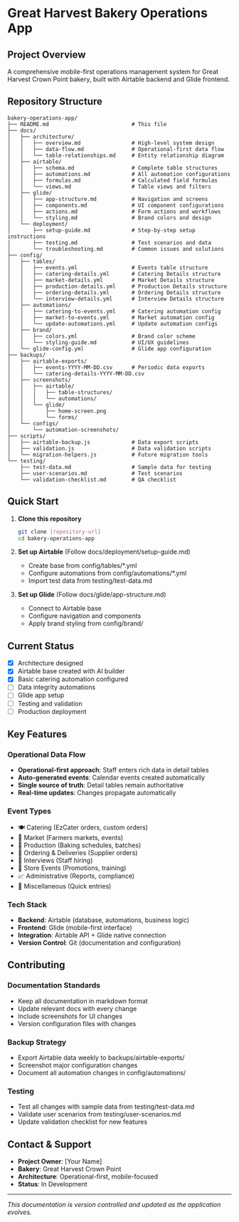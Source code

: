 # Great Harvest Bakery Operations App

## Project Overview
A comprehensive mobile-first operations management system for Great Harvest Crown Point bakery, built with Airtable backend and Glide frontend.

## Repository Structure

```
bakery-operations-app/
├── README.md                          # This file
├── docs/
│   ├── architecture/
│   │   ├── overview.md                # High-level system design
│   │   ├── data-flow.md               # Operational-first data flow
│   │   └── table-relationships.md     # Entity relationship diagram
│   ├── airtable/
│   │   ├── schema.md                  # Complete table structures
│   │   ├── automations.md             # All automation configurations
│   │   ├── formulas.md                # Calculated field formulas
│   │   └── views.md                   # Table views and filters
│   ├── glide/
│   │   ├── app-structure.md           # Navigation and screens
│   │   ├── components.md              # UI component configurations
│   │   ├── actions.md                 # Form actions and workflows
│   │   └── styling.md                 # Brand colors and design
│   └── deployment/
│       ├── setup-guide.md             # Step-by-step setup instructions
│       ├── testing.md                 # Test scenarios and data
│       └── troubleshooting.md         # Common issues and solutions
├── config/
│   ├── tables/
│   │   ├── events.yml                 # Events table structure
│   │   ├── catering-details.yml       # Catering Details structure
│   │   ├── market-details.yml         # Market Details structure
│   │   ├── production-details.yml     # Production Details structure
│   │   ├── ordering-details.yml       # Ordering Details structure
│   │   └── interview-details.yml      # Interview Details structure
│   ├── automations/
│   │   ├── catering-to-events.yml     # Catering automation config
│   │   ├── market-to-events.yml       # Market automation config
│   │   └── update-automations.yml     # Update automation configs
│   ├── brand/
│   │   ├── colors.yml                 # Brand color scheme
│   │   └── styling-guide.md           # UI/UX guidelines
│   └── glide-config.yml               # Glide app configuration
├── backups/
│   ├── airtable-exports/
│   │   ├── events-YYYY-MM-DD.csv      # Periodic data exports
│   │   └── catering-details-YYYY-MM-DD.csv
│   ├── screenshots/
│   │   ├── airtable/
│   │   │   ├── table-structures/
│   │   │   └── automations/
│   │   └── glide/
│   │       ├── home-screen.png
│   │       └── forms/
│   └── configs/
│       └── automation-screenshots/
├── scripts/
│   ├── airtable-backup.js             # Data export scripts
│   ├── validation.js                  # Data validation scripts
│   └── migration-helpers.js           # Future migration tools
└── testing/
    ├── test-data.md                   # Sample data for testing
    ├── user-scenarios.md              # Test scenarios
    └── validation-checklist.md        # QA checklist
```

## Quick Start

1. **Clone this repository**
   ```bash
   git clone [repository-url]
   cd bakery-operations-app
   ```

2. **Set up Airtable** (Follow docs/deployment/setup-guide.md)
   - Create base from config/tables/*.yml
   - Configure automations from config/automations/*.yml
   - Import test data from testing/test-data.md

3. **Set up Glide** (Follow docs/glide/app-structure.md)
   - Connect to Airtable base
   - Configure navigation and components
   - Apply brand styling from config/brand/

## Current Status

- [x] Architecture designed
- [x] Airtable base created with AI builder
- [x] Basic catering automation configured
- [ ] Data integrity automations
- [ ] Glide app setup
- [ ] Testing and validation
- [ ] Production deployment

## Key Features

### Operational Data Flow
- **Operational-first approach**: Staff enters rich data in detail tables
- **Auto-generated events**: Calendar events created automatically
- **Single source of truth**: Detail tables remain authoritative
- **Real-time updates**: Changes propagate automatically

### Event Types
- 🍽️ Catering (EzCater orders, custom orders)
- 🧺 Market (Farmers markets, events)
- 🍞 Production (Baking schedules, batches)
- 🚚 Ordering & Deliveries (Supplier orders)
- 👥 Interviews (Staff hiring)
- 🏪 Store Events (Promotions, training)
- 📈 Administrative (Reports, compliance)
- 🧩 Miscellaneous (Quick entries)

### Tech Stack
- **Backend**: Airtable (database, automations, business logic)
- **Frontend**: Glide (mobile-first interface)
- **Integration**: Airtable API + Glide native connection
- **Version Control**: Git (documentation and configuration)

## Contributing

### Documentation Standards
- Keep all documentation in markdown format
- Update relevant docs with every change
- Include screenshots for UI changes
- Version configuration files with changes

### Backup Strategy
- Export Airtable data weekly to backups/airtable-exports/
- Screenshot major configuration changes
- Document all automation changes in config/automations/

### Testing
- Test all changes with sample data from testing/test-data.md
- Validate user scenarios from testing/user-scenarios.md
- Update validation checklist for new features

## Contact & Support

- **Project Owner**: [Your Name]
- **Bakery**: Great Harvest Crown Point
- **Architecture**: Operational-first, mobile-focused
- **Status**: In Development

---

*This documentation is version controlled and updated as the application evolves.*